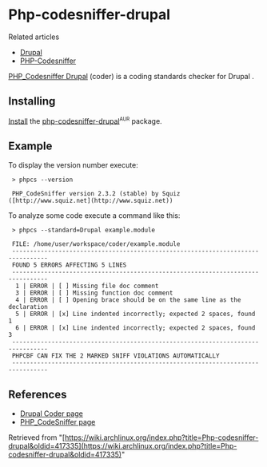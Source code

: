 # Php-codesniffer-drupal

Related articles

*   [Drupal](/index.php/Drupal "Drupal")
*   [PHP-Codesniffer](/index.php?title=PHP-Codesniffer&action=edit&redlink=1 "PHP-Codesniffer (page does not exist)")

[PHP_Codesniffer Drupal](https://www.drupal.org/project/coder) (coder) is a coding standards checker for Drupal .

## Installing

[Install](/index.php/Install "Install") the [php-codesniffer-drupal](https://aur.archlinux.org/packages/php-codesniffer-drupal/)<sup><small>AUR</small></sup> package.

## Example

To display the version number execute:

```
 > phpcs --version

 PHP_CodeSniffer version 2.3.2 (stable) by Squiz ([http://www.squiz.net](http://www.squiz.net))

```

To analyze some code execute a command like this:

```
 > phpcs --standard=Drupal example.module

 FILE: /home/user/workspace/coder/example.module
 --------------------------------------------------------------------------------
 FOUND 5 ERRORS AFFECTING 5 LINES
 --------------------------------------------------------------------------------
  1 | ERROR | [ ] Missing file doc comment
  3 | ERROR | [ ] Missing function doc comment
  4 | ERROR | [ ] Opening brace should be on the same line as the declaration
  5 | ERROR | [x] Line indented incorrectly; expected 2 spaces, found 1
  6 | ERROR | [x] Line indented incorrectly; expected 2 spaces, found 3
 --------------------------------------------------------------------------------
 PHPCBF CAN FIX THE 2 MARKED SNIFF VIOLATIONS AUTOMATICALLY
 --------------------------------------------------------------------------------

```

## References

*   [Drupal Coder page](https://www.drupal.org/project/coder)
*   [PHP_CodeSniffer page](https://github.com/squizlabs/PHP_CodeSniffer)

Retrieved from "[https://wiki.archlinux.org/index.php?title=Php-codesniffer-drupal&oldid=417335](https://wiki.archlinux.org/index.php?title=Php-codesniffer-drupal&oldid=417335)"